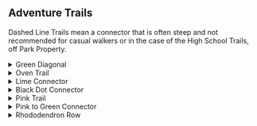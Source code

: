 ## Adventure Trails

Dashed Line Trails mean a connector that is often steep and not recommended for casual walkers or in the case of the High School Trails, off Park Property.
<details>
<summary>Green Diagonal</summary>

- Easy Trail
- 0.15 Miles
- Open, wide, and level

Starting at the beginning of the park by taking a left into the grass
clearing it connects to Red. This trail will avoid some of the
**road rocks** found on the Red trail.
<p align="center">
  <img src="https://zakklab.valdese.info/files/diagonal.jpg" width=100% title="Trail Picture">
</p>
</details>

<details>
<summary>Oven Trail</summary>

- Easy Trail
- 0.15 Miles

A trail connecting the start of Outer Creek to Shade Seeker.
The trail is wooded with some small elevation changes. Halfway through
the trail there is an old oven sitting to the side of the trail.
<p align="center">
  <img src="https://zakklab.valdese.info/files/oven.jpg" width=100% title="Trail Picture">
</p>
</details>

<details>
<summary>Lime Connector</summary>

- Intermediate Trail
- 0.25 Miles 

Travels along the Yellow Creek but at a much higher elevation.
In the middle of the trail it splits off into 2 different directions. Either way is fine and they are the same distance. At the Greenway end of the trail there is a steep elevation change.
<p align="center">
  <img src="https://zakklab.valdese.info/files/lime.jpg" width=100% title="Trail Picture">
</p>
</details>
<details>
<summary>Black Dot Connector</summary>

- Steep Trail
- 0.16 Miles 

Connects a part of Lime back up to Red. The lime 1/2 is steep and needs some trees removed but the half closer to Red is really wide and clear.
<p align="center">
  <img src="https://zakklab.valdese.info/files/lime2.jpg" width=100% title="Trail Picture">
</p>
</details>
<details>
<summary>Pink Trail</summary>

- Easy Trail
- 0.55 Miles

A wooded trail connecting the middle of Yellow to the Red Meadow with great
deer and rabbit sightings.
<p align="center">
  <img src="https://zakklab.valdese.info/files/pink2.jpg" width=100% title="Trail Picture">
</p>
</details>

<details>
<summary>Pink to Green Connector</summary>

- Intermediate-Strenuous
- 0.06 Miles

This trail connects Pink the Greenway to Pink and is a hill going straight up to Pink.
It is a bit steeper than the Blue Loop so use with caution.
<p align="center">
  <img src="https://zakklab.valdese.info/files/pink.jpg" width=100% title="Trail Picture">
</p>
</details>
<details>
<summary>Rhododendron Row</summary>

- Unrecommended Trail
- 0.15 Miles

A wooded trail running from Red to Green past the Picnic Tables.
The trail is wide but at the Green side there is a 20ft bank you have to climb down with trees and for that reason isn't recommended.
There are great views on the trail like a Row of Rhododendrons along the path and if you adventure off the side you can see great water views.
<p align="center">
  <img src="https://zakklab.valdese.info/files/polka.jpg" width=100% title="Trail Picture">
</p>
</details>
